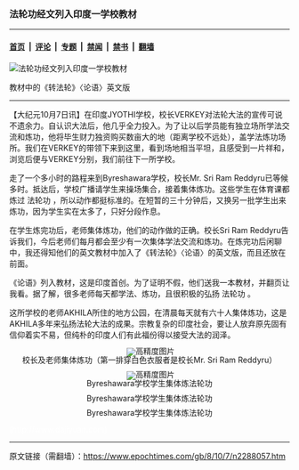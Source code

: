 ### 法轮功经文列入印度一学校教材

---

#### [首页](../../../..?n2288057) &nbsp;|&nbsp; [评论](../../../../../epoch-comment?n2288057) &nbsp;|&nbsp; [专题](../../../../../epoch-special?n2288057) &nbsp;|&nbsp; [禁闻](../../../../../epoch-news?n2288057) &nbsp;|&nbsp; [禁书](../../../../../books?n2288057) &nbsp;|&nbsp; [翻墙](https://github.com/gfw-breaker/nogfw/blob/master/README.md?n2288057)


<div><img alt="法轮功经文列入印度一学校教材" class="attachment-djy_600_400 size-djy_600_400 wp-post-image" src="https://i.epochtimes.com/assets/uploads/2008/10/810061503431749-600x400.jpg"/>
<div class="caption">
 <p>
  教材中的《转法轮》〈论语〉英文版
 </p>
</div></div><hr/><div class="post_content" id="artbody" itemprop="articleBody">
 <!-- article content begin -->
 <p>
  【大纪元10月7日讯】在印度JYOTHI学校，校长VERKEY对法轮大法的宣传可说不遗余力。自认识大法后，他几乎全力投入。为了让以后学员能有独立场所学法交流和炼功，他将毕生财力独资购买数亩大的地（距离学校不远处），盖学法炼功场所。我们在VERKEY的带领下来到这里，看到场地相当平坦，且感受到一片祥和，浏览后便与VERKEY分别，我们前往下一所学校。
 </p>
 <p>
  走了一个多小时的路程来到Byreshawara学校，校长Mr. Sri Ram Reddyru已等候多时。抵达后，学校广播请学生来操场集合，接着集体炼功。这些学生在体育课都炼过
  <ok href="https://www.epochtimes.com/gb/tag/%E6%B3%95%E8%BD%AE%E5%8A%9F.html">
   法轮功
  </ok>
  ，所以动作都挺标准的。在短暂的三十分钟后，又换另一批学生出来炼功，因为学生实在太多了，只好分段作息。
 </p>
 <p>
  在学生炼完功后，老师集体炼功，他们的动作做的正确。校长Sri Ram Reddyru告诉我们，今后老师们每月都会至少有一次集体学法交流和炼功。在炼完功后闲聊中，我还得知他们的英文教材中加入了《转法轮》〈论语〉的英文版，而且还放在前面。
 </p>
 <p>
  《论语》列入教材，这是印度首创。为了证明不假，他们送我一本教材，并翻页让我看。据了解，很多老师每天都学法、炼功，且很积极的弘扬
  <ok href="https://www.epochtimes.com/gb/tag/%E6%B3%95%E8%BD%AE%E5%8A%9F.html">
   法轮功
  </ok>
  。
 </p>
 <p>
  这所学校的老师AKHILA所住的地方公园，在清晨每天就有六十人集体炼功，这是AKHILA多年来弘扬法轮大法的成果。宗教复杂的印度社会，要让人放弃原先固有信仰着实不易，但纯朴的印度人们有此福份得以接受大法的润泽。
 </p>
 <p>
  <!--image v 1.0-->
 </p>
 <div style="line-height: 90%; text-align: center;">
  <ok href=" https://i.epochtimes.com/assets/uploads/2008/10/810061508201749-600x375.jpg" rel="noreferrer noopener" target="_blank">
   <img alt="" class="size-large wp-image-7388183" src="https://i.epochtimes.com/assets/uploads/2008/10/810061508201749-600x375.jpg" title=""/>
  </ok>
  <img alt="高精度图片" border="0" src="//www.epochtimes.com/images/highRes.jpg"/>
  <br/>
  <span class="bn12">
   校长及老师集体炼功（第一排穿白色衣服者是校长Mr. Sri Ram Reddyru）
  </span>
 </div>
 <p>
  <!-- -->
 </p>
 <p>
  <!--image v 1.0-->
 </p>
 <div style="line-height: 90%; text-align: center;">
  <ok href=" https://i.epochtimes.com/assets/uploads/2008/10/810061508191749-600x425.jpg" rel="noreferrer noopener" target="_blank">
   <img alt="" class="size-large wp-image-7388184" src="https://i.epochtimes.com/assets/uploads/2008/10/810061508191749-600x425.jpg" title=""/>
  </ok>
  <img alt="高精度图片" border="0" src="//www.epochtimes.com/images/highRes.jpg"/>
  <br/>
  <span class="bn12">
   Byreshawara学校学生集体炼法轮功
  </span>
 </div>
 <p>
  <!-- -->
 </p>
 <p>
  <!--image v 1.0-->
 </p>
 <div style="line-height: 90%; text-align: center;">
  <ok href=" https://i.epochtimes.com/assets/uploads/2008/10/810061508211749-600x450.jpg" rel="noreferrer noopener" target="_blank">
   <img alt="" class="size-large wp-image-7388185" src="https://i.epochtimes.com/assets/uploads/2008/10/810061508211749-600x450.jpg" title=""/>
  </ok>
  <br/>
  <span class="bn12">
   Byreshawara学校学生集体炼法轮功
  </span>
 </div>
 <p>
  <!-- -->
 </p>
 <p>
  <!--image v 1.0-->
 </p>
 <div style="line-height: 90%; text-align: center;">
  <ok href=" https://i.epochtimes.com/assets/uploads/2008/10/810061508221749-600x450.jpg" rel="noreferrer noopener" target="_blank">
   <img alt="" class="size-large wp-image-7388186" src="https://i.epochtimes.com/assets/uploads/2008/10/810061508221749-600x450.jpg" title=""/>
  </ok>
  <br/>
  <span class="bn12">
   Byreshawara学校学生集体炼法轮功
  </span>
 </div>
 <p>
  <!-- -->
  <font color="#ffffff">
   (http://www.dajiyuan.com)
  </font>
 </p>
 <!-- article content end -->
 <div id="below_article_ad">
 </div>
</div>


---

原文链接（需翻墙）：https://www.epochtimes.com/gb/8/10/7/n2288057.htm